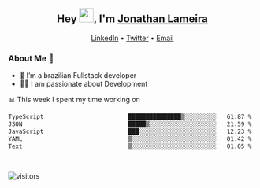 <h2 align="center">Hey <img src="https://github.com/TheDudeThatCode/TheDudeThatCode/blob/master/Assets/Hi.gif" width="29">, I'm <a href="https://www.linkedin.com/in/jonathanlameira/">Jonathan Lameira</a></h2>
<p align="center">
  <a href="https://www.linkedin.com/in/jonathanlameira/">LinkedIn</a> •
  <a href="https://twitter.com/jlameira">Twitter</a> •
  <a href="mailto:jlameira@gmail.com">Email</a>
</p>

### About Me 🚀
- 🌱  I’m a brazilian Fullstack developer</br>
- 👨‍💻  I am passionate about Development</br>

<!-- ![Jonathan Lameira github stats](https://github-readme-stats.vercel.app/api?username=jlameirameli&show_icons=true&hide_border=true)&nbsp;&nbsp; -->

📊 This week I spent my time working on
<!--START_SECTION:waka-->

```txt
TypeScript                        ███████████████▒░░░░░░░░░   61.87 %
JSON                              █████▒░░░░░░░░░░░░░░░░░░░   21.59 %
JavaScript                        ███░░░░░░░░░░░░░░░░░░░░░░   12.23 %
YAML                              ▒░░░░░░░░░░░░░░░░░░░░░░░░   01.42 %
Text                              ▒░░░░░░░░░░░░░░░░░░░░░░░░   01.05 %
```

<!--END_SECTION:waka-->

<br />

![visitors](https://visitor-badge.laobi.icu/badge?page_id=jlameira.jlameira)
